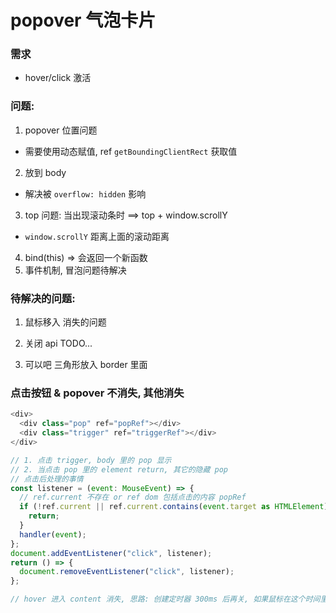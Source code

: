 # popover 气泡卡片

### 需求
- hover/click 激活


### 问题: 
1. popover 位置问题
  - 需要使用动态赋值, ref `getBoundingClientRect` 获取值
2. 放到 body
  - 解决被 `overflow: hidden` 影响
3. top 问题: 当出现滚动条时 ==> top + window.scrollY
  - `window.scrollY` 距离上面的滚动距离
4. bind(this) => 会返回一个新函数
5. 事件机制, 冒泡问题待解决


### 待解决的问题:
1. 鼠标移入 消失的问题
2. 关闭 api TODO...

3. 可以吧 三角形放入 border 里面


### 点击按钮 & popover 不消失, 其他消失
```js
<div>
  <div class="pop" ref="popRef"></div>
  <div class="trigger" ref="triggerRef"></div>
</div>

// 1. 点击 trigger, body 里的 pop 显示
// 2. 当点击 pop 里的 element return, 其它的隐藏 pop
// 点击后处理的事情
const listener = (event: MouseEvent) => {
  // ref.current 不存在 or ref dom 包括点击的内容 popRef
  if (!ref.current || ref.current.contains(event.target as HTMLElement)) {
    return;
  }
  handler(event);
};
document.addEventListener("click", listener);
return () => {
  document.removeEventListener("click", listener);
};

// hover 进入 content 消失, 思路: 创建定时器 300ms 后再关, 如果鼠标在这个时间里进入了 不管, 反之. 鼠标离开不进入就关了
```
